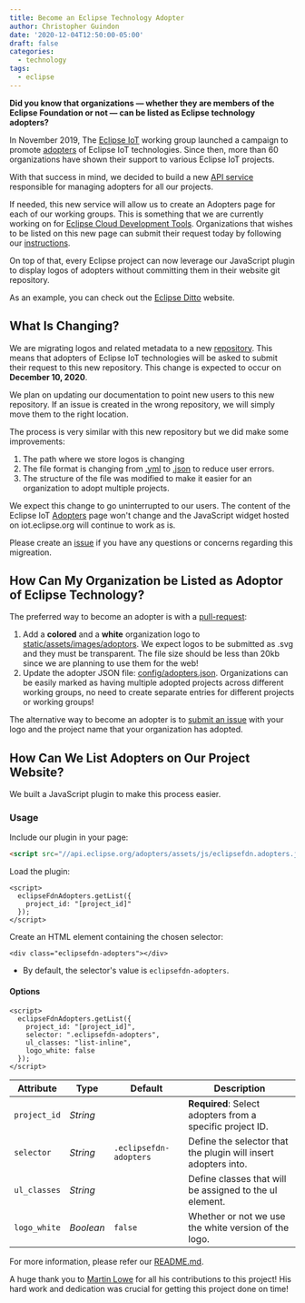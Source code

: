 ```yaml
---
title: Become an Eclipse Technology Adopter
author: Christopher Guindon
date: '2020-12-04T12:50:00-05:00'
draft: false
categories:
  - technology
tags:
  - eclipse
---
```


**Did you know that organizations — whether they are members of the Eclipse Foundation or not — can be listed as Eclipse technology adopters?**

In November 2019, The [Eclipse IoT](https://iot.eclipse.org/) working group launched a campaign to promote [adopters](https://iot.eclipse.org/adopters/) of Eclipse IoT technologies. Since then, more than 60 organizations have shown their support to various Eclipse IoT projects.

With that success in mind, we decided to build a new [API service](https://github.com/EclipseFdn/eclipsefdn-project-adopters) responsible for managing adopters for all our projects.

If needed, this new service will allow us to create an Adopters page for each of our working groups. This is something that we are currently working on for [Eclipse Cloud Development Tools](https://ecdtools.eclipse.org/). Organizations that wishes to be listed on this new page can submit their request today by following our [instructions](#how-can-my-organization-be-listed-as-adoptor-of-eclipse-technology).

On top of that, every Eclipse project can now leverage our JavaScript plugin to display logos of adopters without committing them in their website git repository.

As an example, you can check out the [Eclipse Ditto](https://www.eclipse.org/ditto/) website.

## What Is Changing? 

We are migrating logos and related metadata to a new [repository](https://github.com/EclipseFdn/eclipsefdn-project-adopters). This means that adopters of Eclipse IoT technologies will be asked to submit their request to this new repository. This change is expected to occur on **December 10, 2020**. 

We plan on updating  our documentation to point new users to this new repository. If an issue is created in the wrong repository, we will simply move them to the right location.

The process is very similar with this new repository but we did make some improvements: 

1. The path where we store logos is changing
2. The file format is changing from [.yml](https://github.com/EclipseFdn/iot.eclipse.org/blob/master/data/adopters.yml) to [.json](https://github.com/EclipseFdn/eclipsefdn-project-adopters/blob/master/config/adopters.json) to reduce user errors.
3. The structure of the file was modified to make it easier for an organization to adopt multiple projects.

We expect this change to go uninterrupted to our users. The content of the Eclipse IoT [Adopters](https://iot.eclipse.org/adopters/) page won't change and the JavaScript widget hosted on iot.eclipse.org will continue to work as is.

Please create an [issue](https://github.com/EclipseFdn/eclipsefdn-project-adopters/issues/new?template=bug_report.md) if you have any questions or concerns regarding this migreation.

## How Can My Organization be Listed as Adoptor of Eclipse Technology?

The preferred way to become an adopter is with a [pull-request](https://github.com/EclipseFdn/eclipsefdn-project-adopters/pulls):

1. Add a **colored** and a **white** organization logo to [static/assets/images/adoptors](https://github.com/EclipseFdn/eclipsefdn-project-adopters/tree/master/static/assets/images/adopters). We expect logos to be submitted as .svg and they must be transparent. The file size should be less than 20kb since we are planning to use them for the web!
2. Update the adopter JSON file: [config/adopters.json](https://github.com/EclipseFdn/eclipsefdn-project-adopters/blob/master/config/adopters.json). Organizations can be easily marked as having multiple adopted projects across different working groups, no need to create separate entries for different projects or working groups!

The alternative way to become an adopter is to [submit an issue](https://github.com/EclipseFdn/eclipsefdn-project-adopters/issues/new?template=adopter_request.md) with your logo and the project name that your organization has adopted. 

## How Can We List Adopters on Our Project Website?

We built a JavaScript plugin to make this process easier. 

### Usage

Include our plugin in your page:

```html
<script src="//api.eclipse.org/adopters/assets/js/eclipsefdn.adopters.js"></script>
```

Load the plugin:

```
<script>
  eclipseFdnAdopters.getList({
    project_id: "[project_id]"
  });
</script>
```

Create an HTML element containing the chosen selector:

```
<div class="eclipsefdn-adopters"></div>
```
* By default, the selector's value is ```eclipsefdn-adopters```.

#### Options

```
<script>
  eclipseFdnAdopters.getList({
    project_id: "[project_id]",
    selector: ".eclipsefdn-adopters",
    ul_classes: "list-inline",
    logo_white: false
  });
</script>
```

Attribute     | Type        | Default   | Description
---           | ---         | ---       | ---
`project_id`   | *String*   | ` `    | **Required**: Select adopters from a specific project ID.
`selector`   | *String*   | `.eclipsefdn-adopters`    | Define the selector that the plugin will insert adopters into.
`ul_classes`  | *String*   | ` `   | Define classes that will be assigned to the ul element.
`logo_white`  | *Boolean*   | `false`   | Whether or not we use the white version of the logo.

For more information, please refer our [README.md](https://github.com/EclipseFdn/eclipsefdn-project-adopters/blob/master/README.md).

A huge thank you to [Martin Lowe](https://accounts.eclipse.org/users/malowe) for all his contributions to this project! His hard work and dedication was crucial for getting this project done on time!